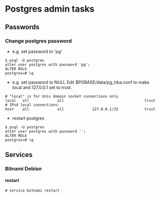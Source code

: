 # Postgres admin tasks
## Passwords
### Change postgres password
* e.g. set password to 'pg'
```
$ psql -U postgres
alter user postgres with password 'pg';  
ALTER ROLE
postgres=# \q
```
* e.g. set password to NULL
Edit $PGBASE/data/pg_hba.conf to make local and 127.0.0.1 set to trust.
```
# "local" is for Unix domain socket connections only
local   all             all                                     trust
# IPv4 local connections:
host    all             all             127.0.0.1/32            trust
```
* restart postgres
```
$ psql -U postgres
alter user postgres with password '';  
ALTER ROLE
postgres=# \q
```

## Services
### Bitnami Debian
#### restart
```
# service bitnami restart
```
